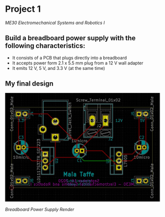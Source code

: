# Project 1
*ME30 Electromechanical Systems and Robotics I*

## Build a breadboard power supply with the following characteristics:
* It consists of a PCB that plugs directly into a breadboard
* It accepts power form  2.1 x 5.5 mm plug from a 12 V wall adapter
* It emits 12 V, 5 V, and 3.3 V (at the same time)

## My final design

![alt text](https://github.com/0xmaia/ME30/blob/main/BreadboardPowerSupply/BreadboardPowerSupply_Layout.jpg)
<p align="center'>
          *Breadboard Power Supply Layout*
</p>
         

![alt text](https://github.com/0xmaia/ME30/blob/main/BreadboardPowerSupply/PowerSupply.png)
*Breadboard Power Supply Render*

